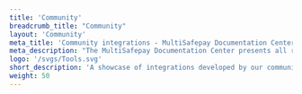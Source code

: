 ```yaml
---
title: 'Community'
breadcrumb_title: "Community"
layout: 'Community'
meta_title: 'Community integrations - MultiSafepay Documentation Center'
meta_description: "The MultiSafepay Documentation Center presents all relevant information about our Plugins and API. You can also find support pages for Payment Methods, Tools and General Questions as well as the contact details of our Support and Integration Teams."
logo: '/svgs/Tools.svg'
short_description: 'A showcase of integrations developed by our community to help integrating MultiSafepay payments.'
weight: 50
---
```

